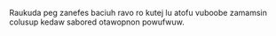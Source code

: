 Raukuda peg zanefes baciuh ravo ro kutej lu atofu vuboobe zamamsin colusup kedaw sabored otawopnon powufwuw.
